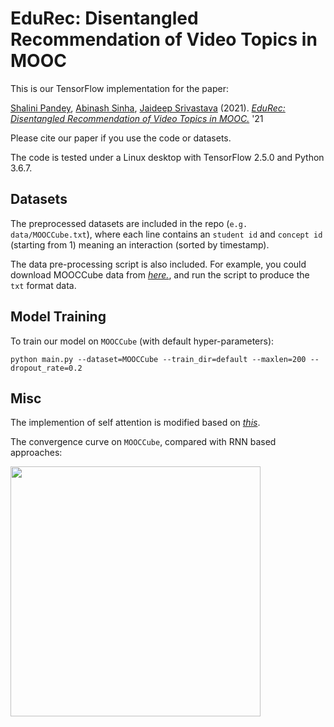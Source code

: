 # EduRec: Disentangled Recommendation of Video Topics in MOOC

This is our TensorFlow implementation for the paper:

[Shalini Pandey](https://www.linkedin.com/in/shalini-pandey-91844958), [Abinash Sinha](https://www.linkedin.com/in/abinashsinha330),
[Jaideep Srivastava](https://cse.umn.edu/cs/jaideep-srivastava) (2021). *[EduRec: Disentangled Recommendation of Video Topics in MOOC.]()* '21

Please cite our paper if you use the code or datasets.

The code is tested under a Linux desktop with TensorFlow 2.5.0 and Python 3.6.7.


## Datasets

The preprocessed datasets are included in the repo (`e.g. data/MOOCCube.txt`), where each line contains an `student id` and 
`concept id` (starting from 1) meaning an interaction (sorted by timestamp).

The data pre-processing script is also included. For example, you could download MOOCCube data from *[here.](http://lfs.aminer.cn/misc/moocdata/data/MOOCCube.zip)*, and run the script to produce the `txt` format data.
  

## Model Training

To train our model on `MOOCCube` (with default hyper-parameters): 

```
python main.py --dataset=MOOCCube --train_dir=default --maxlen=200 --dropout_rate=0.2
```

## Misc

The implemention of self attention is modified based on *[this](https://github.com/Kyubyong/transformer)*.

The convergence curve on `MOOCCube`, compared with RNN based approaches:  

<img src="curve.png" width="400">
